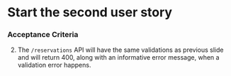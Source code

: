 # Start the second user story

### Acceptance Criteria

2. The `/reservations` API will have the same validations as previous slide and will return 400, along with an informative error message, when a validation error happens.